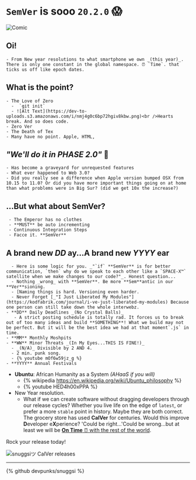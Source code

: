 # `SemVer` is sooo `20.2.0` 😱

  ![Comic](https://dev-to-uploads.s3.amazonaws.com/i/9hs03jei042my4bqaox1.jpeg)

## Oi!
    - From New year resolutions to what smartphone we own _(this year)_. There is only one constant in the global namespace. ⏰ `Time`. that ticks us off like epoch dates.

## What is the point?
    - The Love of Zero
      -  `git init`
      - ![Alt Text](https://dev-to-uploads.s3.amazonaws.com/i/nmj4g0c6bp72hgiv8kbw.png)<br />Hearts break. And so does code.
    - Zero Ver
    - The Death of Tex
    - Many have no point. Apple, HTML, 
## _"We'll do it in PHASE 2.0"_ 👀
    - Has become a graveyard for unrequested features
    - What ever happened to Web 3.0?
    - Did you really see a difference when Apple version bumped OSX from 10.15 to 11.0? Or did you have more important things going on at home than what problems were in Big Sur? (did we get 10x the increase?)
## ...But what about SemVer?
     - The Emperor has no clothes
     - **MUST** be auto incrementing
     - Continuous Integration Steps
     - Facce it. **SemVer**
## A brand new **_DD_ ay**...A brand new **_YYYY_ ear**
      - Here is some logic for you. _"`if` **SemVer** is for better communication, `then` why do we speak to each other like a `SPACE-X™` satellite when we make changes to our code?"_. Honest question...
      - Nothing _wrong_ with **SemVer**. Be more **Sem**antic in our **Ver**sioning.
      - [Naming things is hard. Versioning even harder.
      - Never Forget [_"I Just Liberated My Modules"](https://kodfabrik.com/journal/i-ve-just-liberated-my-modules) Because one person can still take down the whole interwebz.
    - **DD** Daily Deadlines _(No Crystal Balls)_
       - A strict posting schedule is totally rad. It forces us to break out of too many ideas and build **SOMETHING**! What we build may not be perfect. But it will be the best idea we had at that moment`.js` in time.
    - **MM** Monthly Moshpits
    - **WW** Minor Threats _(In My Eyes...THIS IS FINE!)_
      - _(N/A)_ Divisible by 2 AND 4.
      - 2 min. punk song.
      - {% youtube mOf6w59jz_g %}
    - **YYYY** Annual Festivals
  - **Ubuntu**: African Humanity as a System _(AHaaS if you will)_
    - {% wikipedia https://en.wikipedia.org/wiki/Ubuntu_philosophy %}
    - {% youtube HED4h00xPPA %}
  - New Year resolution.
    - What if we can create software without dragging developers through our release cycles? Whether you live life on the edge of `latest`, or prefer a more `stable` point in history. Maybe they are both correct. The grocery store has used **CalVer** for centuries. Would this improve **D**eveloper e**X**perience? 'Could be right...'Could be wrong...but at least we will be [**On Time** ⏰ with the rest of the world](https://www.news.com.au/technology/why-do-americans-put-the-date-the-wrong-way-around/news-story/2623ac4a756a5948df44c0233ea8b4a9).

Rock your release today!

![snuggsiツ CalVer releases](https://dev-to-uploads.s3.amazonaws.com/i/4ll6ojigi5w69fetfanv.png)


<hr>

{% github devpunks/snuggsi %}
